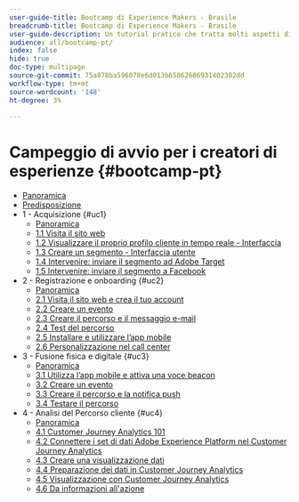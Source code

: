 ```yaml
---
user-guide-title: Bootcamp di Experience Makers - Brasile
breadcrumb-title: Bootcamp di Experience Makers - Brasile
user-guide-description: Un tutorial pratico che tratta molti aspetti di Adobe Experience Platform.
audience: all/bootcamp-pt/
index: false
hide: true
doc-type: multipage
source-git-commit: 75a878ba596078e6d013b65062606931402302dd
workflow-type: tm+mt
source-wordcount: '148'
ht-degree: 3%

---
```



# Campeggio di avvio per i creatori di esperienze {#bootcamp-pt}

+ [Panoramica](/help/bootcamp-pt/overview.md)
+ [Predisposizione](/help/bootcamp-pt/prework.md)
+ 1 - Acquisizione {#uc1}
   + [Panoramica](/help/bootcamp-pt/uc/uc1/uc1.md)
   + [1.1 Visita il sito web](/help/bootcamp-pt/uc/uc1/ex1.md)
   + [1.2 Visualizzare il proprio profilo cliente in tempo reale - Interfaccia](/help/bootcamp-pt/uc/uc1/ex2.md)
   + [1.3 Creare un segmento - Interfaccia utente](/help/bootcamp-pt/uc/uc1/ex3.md)
   + [1.4 Intervenire: inviare il segmento ad Adobe Target](/help/bootcamp-pt/uc/uc1/ex4.md)
   + [1.5 Intervenire: inviare il segmento a Facebook](/help/bootcamp-pt/uc/uc1/ex5.md)
+ 2 - Registrazione e onboarding {#uc2}
   + [Panoramica](/help/bootcamp-pt/uc/uc2/uc2.md)
   + [2.1 Visita il sito web e crea il tuo account](/help/bootcamp-pt/uc/uc2/ex1.md)
   + [2.2 Creare un evento](/help/bootcamp-pt/uc/uc2/ex2.md)
   + [2.3 Creare il percorso e il messaggio e-mail](/help/bootcamp-pt/uc/uc2/ex3.md)
   + [2.4 Test del percorso](/help/bootcamp-pt/uc/uc2/ex4.md)
   + [2.5 Installare e utilizzare l’app mobile](/help/bootcamp-pt/uc/uc2/ex5.md)
   + [2.6 Personalizzazione nel call center](/help/bootcamp-pt/uc/uc2/ex6.md)
+ 3 - Fusione fisica e digitale {#uc3}
   + [Panoramica](/help/bootcamp-pt/uc/uc3/uc3.md)
   + [3.1 Utilizza l’app mobile e attiva una voce beacon](/help/bootcamp-pt/uc/uc3/ex1.md)
   + [3.2 Creare un evento](/help/bootcamp-pt/uc/uc3/ex2.md)
   + [3.3 Creare il percorso e la notifica push](/help/bootcamp-pt/uc/uc3/ex3.md)
   + [3.4 Testare il percorso](/help/bootcamp-pt/uc/uc3/ex4.md)
+ 4 - Analisi del Percorso cliente {#uc4}
   + [Panoramica](/help/bootcamp-pt/uc/uc4/uc4.md)
   + [4.1 Customer Journey Analytics 101](/help/bootcamp-pt/uc/uc4/ex1.md)
   + [4.2 Connettere i set di dati Adobe Experience Platform nel Customer Journey Analytics](/help/bootcamp-pt/uc/uc4/ex2.md)
   + [4.3 Creare una visualizzazione dati](/help/bootcamp-pt/uc/uc4/ex3.md)
   + [4.4 Preparazione dei dati in Customer Journey Analytics](/help/bootcamp-pt/uc/uc4/ex4.md)
   + [4.5 Visualizzazione con Customer Journey Analytics](/help/bootcamp-pt/uc/uc4/ex5.md)
   + [4.6 Da informazioni all&#39;azione](/help/bootcamp-pt/uc/uc4/ex6.md)